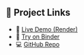 ## 🔗 Project Links

- 🚀 [Live Demo (Render)](https://sentiment-analysis-ai-0iql.onrender.com)
- 📘 [Try on Binder](https://mybinder.org/v2/gh/AishwariyaRaj/Sentiment-Analysis-AI/main?urlpath=%2Fdoc%2Ftree%2FSentimentAnalysis.ipynb)
- 💻 [GitHub Repo](https://github.com/AishwariyaRaj/Sentiment-Analysis-AI)
